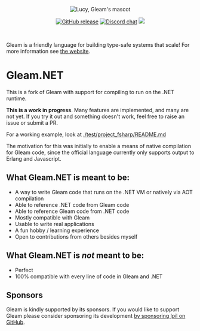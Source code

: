 <p align="center">
  <img src="images/lucy.png" alt="Lucy, Gleam's mascot">
</p>

<p align="center">
  <a href="https://github.com/gleam-lang/gleam/releases"><img src="https://img.shields.io/github/release/gleam-lang/gleam" alt="GitHub release"></a>
  <a href="https://discord.gg/Fm8Pwmy"><img src="https://img.shields.io/discord/768594524158427167?color=blue" alt="Discord chat"></a>
  <a><img src="https://github.com/gleam-lang/gleam/workflows/ci/badge.svg?branch=main"></a>
</p>

<!-- A spacer -->
<div>&nbsp;</div>

Gleam is a friendly language for building type-safe systems that scale! For more
information see [the website](https://gleam.run).

# Gleam\.NET

This is a fork of Gleam with support for compiling to run on the .NET runtime.

**This is a work in progress**. Many features are implemented, and many are not yet. If you try it out and something doesn't work, feel free to raise an issue or submit a PR.

For a working example, look at [./test/project_fsharp/README.md](./test/project_fsharp/README.md)

The motivation for this was initially to enable a means of native compilation for Gleam code, since the official language currently only supports output to Erlang and Javascript.

## What Gleam\.NET is meant to be:
- A way to write Gleam code that runs on the .NET VM or natively via AOT compilation
- Able to reference .NET code from Gleam code
- Able to reference Gleam code from .NET code
- Mostly compatible with Gleam
- Usable to write real applications
- A fun hobby / learning experience
- Open to contributions from others besides myself

## What Gleam\.NET is _not_ meant to be:
- Perfect
- 100% compatible with every line of code in Gleam and .NET

## Sponsors

Gleam is kindly supported by its sponsors. If you would like to support Gleam
please consider sponsoring its development [by sponsoring lpil on GitHub](https://github.com/sponsors/lpil).


